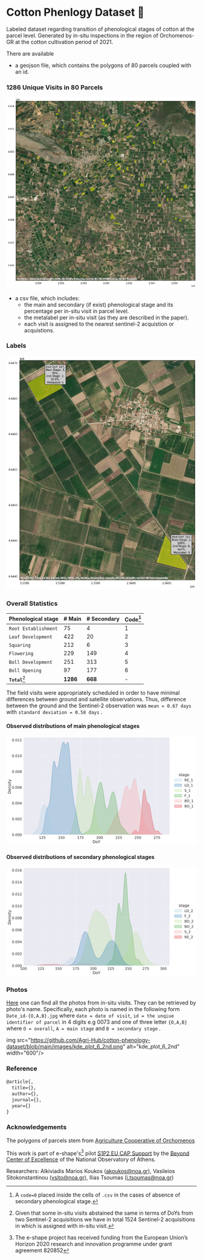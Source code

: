 # Cotton Phenlogy Dataset :seedling:
Labeled dataset regarding transition of phenological stages of cotton at the parcel level. Generated by in-situ inspections in the region of Orchomenos-GR at the cotton cultivation period of 2021.

There are available 
- a geojson file, which contains the polygons of 80 parcels coupled with an id. 

### 1286 Unique Visits in 80 Parcels 
![parcels](/images/parcels.png)

- a csv file, which includes: 
  - the main and secondary (if exist) phenological stage and its percentage per in-situ visit in parcel level.
  - the metalabel per in-situ visit (as they are described in the paper).
  - each visit is assigned to the nearest sentinel-2 acquistion or acquistions.

### Labels
![labeled_parcels](/images/labeled_parcels_all.png)

### Overall Statistics

| Phenological stage | # Main | # Secondary | Code[^1] |
| --- | --- | --- | --- |
| `Root Establishment` | 75 | 4 | 1 |
| `Leaf Development` | 422 | 20 | 2 |
| `Squaring` | 212 | 6 | 3 |
| `Flowering` | 229 | 149 | 4 |
| `Boll Development` | 251 | 313 | 5 |
| `Boll Opening` | 97 | 177 | 6 |
| **`Total`**[^2]  | **1286** | **668** | - |

The  field  visits  were  appropriately  scheduled  in  order  to have  minimal  differences  between  ground  and  satellite  observations.  Thus, difference between  the  ground  and  the Sentinel-2 observation was `mean = 0.67 days` with `standard deviation = 0.58 days` . 

#### Observed distributions of main phenological stages  
<img src="https://github.com/Agri-Hub/cotton-phenology-dataset/blob/main/images/kde_plot_6_1st.png" alt="kde_plot_6_1st" width="600"/>

#### Observed distributions of secondary phenological stages
<img src="https://github.com/Agri-Hub/cotton-phenology-dataset/blob/main/images/kde_plot_6_2nd.png" alt="kde_plot_6_2nd" width="600"/>

### Photos
[Here]() one can find all the photos from in-situ visits. They can be retrieved by photo's name. Specifically, each photo is named in the following form `Date_id-{O,A,B}.jpg` where `date = date of visit`, `id = the unqiue identifier of parcel` in 4 digits e.g 0073 and one of three letter `{O,A,B}` where `O = overall`, `A = main stage` and `B = secondary stage` .

img src="https://github.com/Agri-Hub/cotton-phenology-dataset/blob/main/images/kde_plot_6_2nd.png" alt="kde_plot_6_2nd" width="600"/>

### Reference
```
@article{,
  title={},
  author={},
  journal={},
  year={}
}
```

### Acknowledgements
The polygons of parcels stem from [Agriculture Cooperative of Orchomenos](https://asoo.gr/)

This work is part of e-shape's[^3] pilot [S1P2 EU CAP Support](https://e-shape.eu/index.php/showcases/pilot1-2-eu-cap-support) by the [Beyond Center of Excellence](http://beyond-eocenter.eu/) of the National Observatory of Athens.

Researchers:  Alkiviadis Marios Koukos (akoukos@noa.gr), Vasileios Sitokonstantinou (vsito@noa.gr), Ilias Tsoumas (i.tsoumas@noa.gr)

[^1]: A `code=0` placed inside the cells of `.csv` in the cases of absence of secondary phenological stage.
[^2]: Given that some in-situ visits abstained the same in terms of DoYs from two Sentinel-2 acquisitions we have in total 1524 Sentinel-2 acquisitions in which is assigned with in-situ visit.
[^3]: The e-shape project has received funding from the European Union’s Horizon 2020 research and innovation programme under grant agreement 820852




